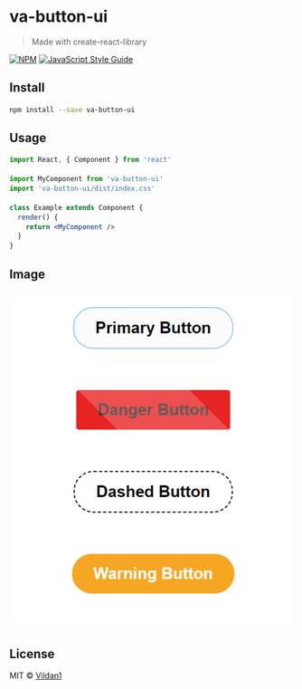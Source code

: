 # va-button-ui

> Made with create-react-library

[![NPM](https://img.shields.io/npm/v/va-button-ui.svg)](https://www.npmjs.com/package/va-button-ui) [![JavaScript Style Guide](https://img.shields.io/badge/code_style-standard-brightgreen.svg)](https://standardjs.com)

## Install

```bash
npm install --save va-button-ui
```

## Usage

```jsx
import React, { Component } from 'react'

import MyComponent from 'va-button-ui'
import 'va-button-ui/dist/index.css'

class Example extends Component {
  render() {
    return <MyComponent />
  }
}
```
## Image
<img src="https://github.com/Vildan1/va-button-ui/blob/master/src/img/Ekran%20g%C3%B6r%C3%BCnt%C3%BCs%C3%BC%202023-04-15%20005151.png" />

## License

MIT © [Vildan1](https://github.com/Vildan1)
